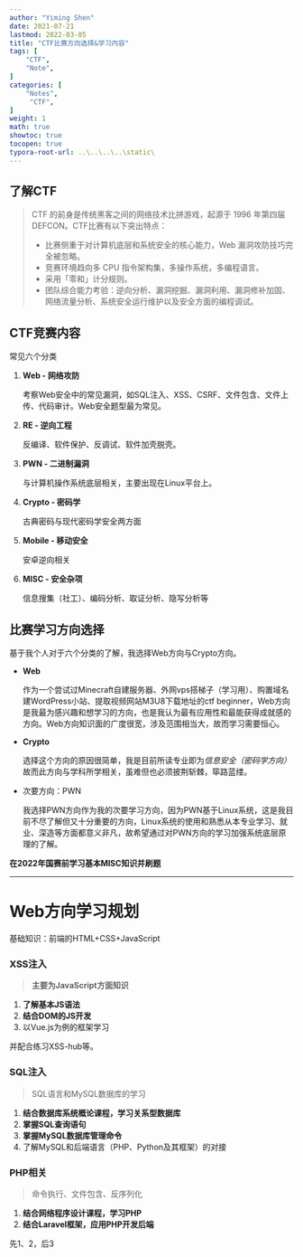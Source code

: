 ```yaml
---
author: "Yiming Shen"
date: 2021-07-21
lastmod: 2022-03-05
title: "CTF比赛方向选择&学习内容"
tags: [
    "CTF",
    "Note",
]
categories: [
    "Notes",
     "CTF",
]
weight: 1
math: true
showtoc: true
tocopen: true
typora-root-url: ..\..\..\..\static\
---
```


## 了解CTF

> CTF 的前身是传统黑客之间的网络技术比拼游戏，起源于 1996 年第四届 DEFCON。CTF比赛有以下突出特点：
>
> - 比赛侧重于对计算机底层和系统安全的核心能力，Web 漏洞攻防技巧完全被忽略。
> - 竞赛环境趋向多 CPU 指令架构集，多操作系统，多编程语言。
> - 采用「零和」计分规则。
> - 团队综合能力考验：逆向分析、漏洞挖掘、漏洞利用、漏洞修补加固、网络流量分析、系统安全运行维护以及安全方面的编程调试。

## CTF竞赛内容

常见六个分类

1. **Web - 网络攻防**

   考察Web安全中的常见漏洞，如SQL注入、XSS、CSRF、文件包含、文件上传、代码审计。Web安全题型最为常见。

2. **RE - 逆向工程**

   反编译、软件保护、反调试、软件加壳脱壳。

3. **PWN - 二进制漏洞**

   与计算机操作系统底层相关，主要出现在Linux平台上。

4. **Crypto - 密码学**

   古典密码与现代密码学安全两方面

5. **Mobile - 移动安全**

   安卓逆向相关

6. **MISC - 安全杂项**

   信息搜集（社工）、编码分析、取证分析、隐写分析等

[^参考来源]: CTF Wiki  [https://ctf-wiki.org/]

## 比赛学习方向选择

基于我个人对于六个分类的了解，我选择Web方向与Crypto方向。

* **Web**

  作为一个尝试过Minecraft自建服务器、外网vps搭梯子（学习用）、购置域名建WordPress小站、提取视频网站M3U8下载地址的ctf beginner，Web方向是我最为感兴趣和想学习的方向，也是我认为最有应用性和最能获得成就感的方向。Web方向知识面的广度很宽，涉及范围相当大，故而学习需要恒心。

* **Crypto**

  选择这个方向的原因很简单，我是目前所读专业即为*信息安全（密码学方向）* 故而此方向与学科所学相关，虽难但也必须披荆斩棘，筚路蓝缕。

* 次要方向：PWN

  我选择PWN方向作为我的次要学习方向，因为PWN基于Linux系统，这是我目前不尽了解但又十分重要的方向，Linux系统的使用和熟悉从本专业学习、就业、深造等方面都意义非凡，故希望通过对PWN方向的学习加强系统底层原理的了解。



**在2022年国赛前学习基本MISC知识并刷题**

---

# Web方向学习规划

基础知识：前端的HTML+CSS+JavaScript

### XSS注入

> **主要为JavaScript方面知识**

1. **了解基本JS语法**
2. **结合DOM的JS开发**
3. 以Vue.js为例的框架学习

并配合练习XSS-hub等。

### SQL注入

> SQL语言和MySQL数据库的学习

1. **结合数据库系统概论课程，学习关系型数据库**
2. **掌握SQL查询语句**
3. **掌握MySQL数据库管理命令**
4. 了解MySQL和后端语言（PHP、Python及其框架）的对接

### PHP相关

> 命令执行、文件包含、反序列化

1. **结合网络程序设计课程，学习PHP**
2. **结合Laravel框架，应用PHP开发后端**



先1、2，后3

